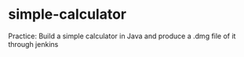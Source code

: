 # simple-calculator
Practice: Build a simple calculator in Java and produce a .dmg file of it through jenkins
